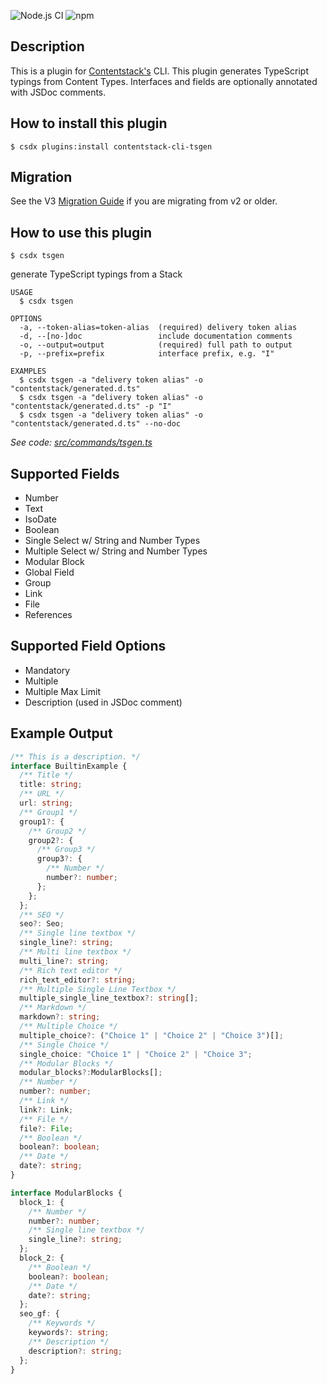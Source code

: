 ![Node.js CI](https://github.com/Contentstack-Solutions/contentstack-cli-tsgen/workflows/Node.js%20CI/badge.svg)
![npm](https://img.shields.io/npm/v/contentstack-cli-tsgen)

## Description
This is a plugin for [Contentstack's](https://www.contentstack.com/) CLI.
This plugin generates TypeScript typings from Content Types. Interfaces and fields are optionally annotated with JSDoc comments.

## How to install this plugin

```shell
$ csdx plugins:install contentstack-cli-tsgen
```

## Migration
See the V3 [Migration Guide](https://github.com/contentstack/contentstack-cli-tsgen/blob/master/MIGRATION.md) if you are migrating from v2 or older.

## How to use this plugin

`$ csdx tsgen`

generate TypeScript typings from a Stack

```
USAGE
  $ csdx tsgen

OPTIONS
  -a, --token-alias=token-alias  (required) delivery token alias
  -d, --[no-]doc                 include documentation comments
  -o, --output=output            (required) full path to output
  -p, --prefix=prefix            interface prefix, e.g. "I"

EXAMPLES
  $ csdx tsgen -a "delivery token alias" -o "contentstack/generated.d.ts"
  $ csdx tsgen -a "delivery token alias" -o "contentstack/generated.d.ts" -p "I"
  $ csdx tsgen -a "delivery token alias" -o "contentstack/generated.d.ts" --no-doc
```

_See code: [src/commands/tsgen.ts](https://github.com/Contentstack-Solutions/contentstack-cli-tsgen/blob/v1.0.6/src/commands/tsgen.ts)_
<!-- commandsstop -->

## Supported Fields
* Number
* Text
* IsoDate
* Boolean
* Single Select w/ String and Number Types
* Multiple Select w/ String and Number Types
* Modular Block
* Global Field
* Group
* Link
* File
* References

## Supported Field Options
* Mandatory
* Multiple
* Multiple Max Limit
* Description (used in JSDoc comment)

## Example Output
```typescript
/** This is a description. */
interface BuiltinExample {
  /** Title */
  title: string;
  /** URL */
  url: string;
  /** Group1 */
  group1?: {
    /** Group2 */
    group2?: {
      /** Group3 */
      group3?: {
        /** Number */
        number?: number;
      };
    };
  };
  /** SEO */
  seo?: Seo;
  /** Single line textbox */
  single_line?: string;
  /** Multi line textbox */
  multi_line?: string;
  /** Rich text editor */
  rich_text_editor?: string;
  /** Multiple Single Line Textbox */
  multiple_single_line_textbox?: string[];
  /** Markdown */
  markdown?: string;
  /** Multiple Choice */
  multiple_choice?: ("Choice 1" | "Choice 2" | "Choice 3")[];
  /** Single Choice */
  single_choice: "Choice 1" | "Choice 2" | "Choice 3";
  /** Modular Blocks */
  modular_blocks?:ModularBlocks[];
  /** Number */
  number?: number;
  /** Link */
  link?: Link;
  /** File */
  file?: File;
  /** Boolean */
  boolean?: boolean;
  /** Date */
  date?: string;
}

interface ModularBlocks {
  block_1: {
    /** Number */
    number?: number;
    /** Single line textbox */
    single_line?: string;
  };
  block_2: {
    /** Boolean */
    boolean?: boolean;
    /** Date */
    date?: string;
  };
  seo_gf: {
    /** Keywords */
    keywords?: string;
    /** Description */
    description?: string;
  };
}
```
